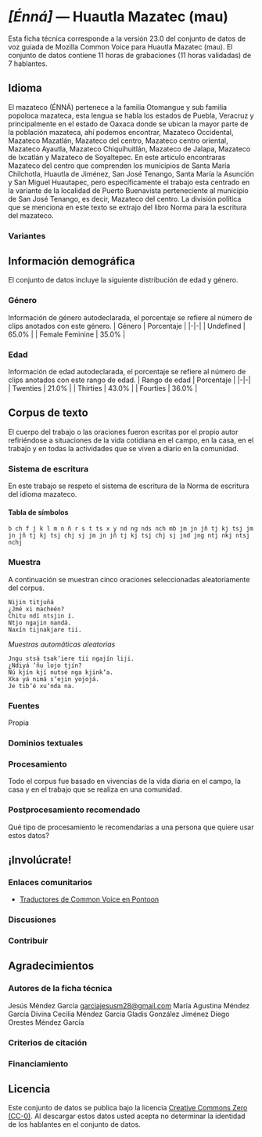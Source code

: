 # *[Énná]* &mdash; Huautla Mazatec (mau)
Esta ficha técnica corresponde a la versión 23.0 del conjunto de datos de voz guiada de Mozilla Common Voice 
para Huautla Mazatec (mau). El conjunto de datos contiene 11 horas de grabaciones (11 horas
validadas) de 7 hablantes.

## Idioma
El mazateco (ÉNNÁ) pertenece a la familia Otomangue y sub familia popoloca mazateca, esta lengua se habla los estados de Puebla, Veracruz y principalmente en el estado de Oaxaca donde se ubican la mayor parte de la población mazateca, ahí podemos encontrar, Mazateco Occidental, Mazateco Mazatlán, Mazateco del centro, Mazateco centro oriental, Mazateco Ayautla, Mazateco Chiquihuitlán, Mazateco de Jalapa, Mazateco de Ixcatlán y Mazateco de Soyaltepec. En este articulo encontraras Mazateco del centro que comprenden los municipios de Santa María Chilchotla, Huautla de Jiménez, San José Tenango, Santa María la Asunción y San Miguel Huautapec, pero específicamente el trabajo esta centrado en la variante de la localidad de Puerto Buenavista perteneciente al municipio de San José Tenango, es decir, Mazateco del centro. 
La división política que se menciona en este texto se extrajo del libro Norma para la escritura del mazateco.
<!-- {{LANGUAGE_DESCRIPTION}} -->
<!-- Proporcione una breve descripción (1-2 párrafos) de su idioma -->

### Variantes
<!-- {{VARIANT_DESCRIPTION}} -->
<!-- @ OPCIONAL @ -->
<!-- Describa las variantes (variantes MCV) de su idioma -->

## Información demográfica
El conjunto de datos incluye la siguiente distribución de edad y género.
<!-- puede obtener gran parte de la información en esta sección desde https://analyzer.cv-toolbox.web.tr/browse -->

### Género
Información de género autodeclarada, el porcentaje se refiere al número de clips anotados con este género.
| Género | Porcentaje |
|-|-|
| Undefined | 65.0% |
| Female Feminine | 35.0% |
<!-- {{GENDER_TABLE}} -->
<!-- @ GENERADO AUTOMÁTICAMENTE @ -->
<!-- | Género              | Frecuencia |
|---------------------|------------|
| masculino           | ? |
| no declarado        | ? |
| femenino            | ? | -->

### Edad
Información de edad autodeclarada, el porcentaje se refiere al número de clips anotados con este rango de edad.
| Rango de edad | Porcentaje |
|-|-|
| Twenties | 21.0% |
| Thirties | 43.0% |
| Fourties | 36.0% |
<!-- {{AGE_TABLE}} -->
<!-- @ GENERADO AUTOMÁTICAMENTE @ -->
<!-- | Rango de edad | Frecuencia |
|---------------|------------|
| adolescentes  | ? |
| veintes       | ? |
| treintas      | ? |
| cuarentas     | ? |
| cincuentas    | ? |
   ...si hay otros rangos de edad presentes en sus datos, añádalos como filas... -->

## Corpus de texto
El cuerpo del trabajo o las oraciones fueron escritas por el propio autor refiriéndose a situaciones de la vida cotidiana en el campo, en la casa, en el trabajo y en todas la actividades que se viven a diario en la comunidad.
<!-- {{TEXT_CORPUS_DESCRIPTION}} -->
<!-- @ OPCIONAL @ -->
<!-- Una descripción general del corpus de texto, con información como la longitud media (en caracteres y palabras) de las oraciones validadas. -->

### Sistema de escritura
En este trabajo se respeto el sistema de escritura de la Norma de escritura del idioma mazateco.
<!-- {{WRITING_SYSTEM_DESCRIPTION}} -->
<!-- @ OPCIONAL @ -->
<!-- Una descripción del sistema de escritura (o sistemas de escritura) utilizado en el corpus de texto -->

#### Tabla de símbolos
``` b ch f j k l m n ñ r s t ts x y nd ng nds nch mb jm jn jñ tj kj tsj jm jn jñ tj kj tsj chj sj jm jn jñ tj kj tsj chj sj jnd jng ntj nkj ntsj nchj ```
<!-- {{ALPHABET_TABLE}} -->
<!-- @ OPCIONAL @ -->
<!-- Si el sistema de escritura es alfabético, puede incluir aquí el alfabeto válido -->

### Muestra
A continuación se muestran cinco oraciones seleccionadas aleatoriamente del corpus.

```
Nijin titjuñá
¿Jmé xi macheén?
Chitu ndí ntsjin í.
Ntjo ngajin nandá.
Naxín tijnakjare tii.
```

*Muestras automáticas aleatorias*

```
Jngu stsá tsakʼiere tii ngajín liji.
¿Ndiyá ʼñu lojo tjín?
Ñú kjín kjí nutsé nga kjinkʼa.
Xka yá nimá sʼejin yojojá.
Je tibʼé xuʼnda na.
```
<!-- {{SENTENCES_SAMPLE}} -->

### Fuentes
Propia
<!-- {{SOURCES_LIST}} -->
<!-- @ OPCIONAL @ -->
<!-- Una lista de las fuentes de las oraciones, se puede limitar a las N principales -->

### Dominios textuales
<!-- {{TEXT_DOMAIN_DESCRIPTION}} -->
<!-- @ OPCIONAL @ -->
<!-- ¿Qué dominios textuales están representados en el corpus? -->

### Procesamiento
Todo el corpus fue basado en vivencias de la vida diaria en el campo, la casa y en el trabajo que se realiza en una comunidad.
<!-- {{PROCESSING_DESCRIPTION}} -->
<!-- @ OPCIONAL @ -->
<!-- Cómo se ha procesado la información textual -->

### Postprocesamiento recomendado
Qué tipo de procesamiento le recomendarías a una persona que quiere usar estos datos?
<!-- {{RECOMMENDED_POSTPROCESSING_DESCRIPTION}} -->
<!-- @ OPCIONAL @ -->
<!-- Qué debería hacerse antes de usar los datos, por ejemplo normalización de Unicode -->

## ¡Involúcrate!

### Enlaces comunitarios

* [Traductores de Common Voice en Pontoon](https://pontoon.mozilla.org/mau/common-voice/contributors/)
<!-- {{COMMUNITY_LINKS_LIST}} -->
<!-- @ OPCIONAL @ -->
<!-- Enlaces a chats / foros de la comunidad -->

### Discusiones
<!-- {{DISCUSSION_LINKS_LIST}} -->
<!-- @ OPCIONAL @ -->
<!-- Puede incluirse cualquier enlace a debates, por ejemplo en Discourse, foros u otros blogs -->

### Contribuir
<!-- {{CONTRIBUTE_LINKS_LIST}} -->
<!-- Aquí puede incluir enlaces sobre cómo contribuir al conjunto de datos -->

## Agradecimientos

### Autores de la ficha técnica
Jesús Méndez García                    garciajesusm28@gmail.com
María Agustina Méndez García
Divina Cecilia Méndez García
Gladis González Jiménez
Diego Orestes Méndez García
<!-- {{DATASHEET_AUTHORS_LIST}} -->
<!-- Una lista en el formato: Su Nombre <email@email.com> -->

### Criterios de citación
<!-- {{CITATION_DESCRIPTION}} -->
<!-- @ OPCIONAL @ -->
<!-- Si publicó un artículo y desea que lo citen, puede incluir el BiBTeX aquí -->

### Financiamiento
<!-- {{FUNDING_DESCRIPTION}} -->
<!-- @ OPCIONAL @ -->
<!-- Si recibió financiemiento, puede incluir el reconocimiento aquí -->

## Licencia
Este conjunto de datos se publica bajo la licencia [Creative Commons Zero (CC-0)](https://creativecommons.org/public-domain/cc0/). Al descargar estos datos
usted acepta no determinar la identidad de los hablantes en el conjunto de datos.
